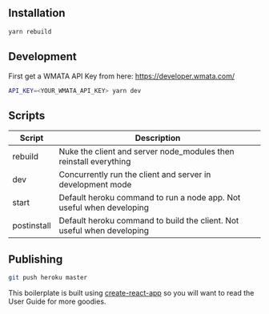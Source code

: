 ## Installation

```bash
yarn rebuild
```

## Development

First get a WMATA API Key from here: https://developer.wmata.com/

```bash
API_KEY=<YOUR_WMATA_API_KEY> yarn dev
```

## Scripts
| Script | Description |
|---|---|
| rebuild | Nuke the client and server node_modules then reinstall everything |
| dev | Concurrently run the client and server in development mode |
| start | Default heroku command to run a node app. Not useful when developing |
| postinstall | Default heroku command to build the client. Not useful when developing |

## Publishing

```bash
git push heroku master
```

This boilerplate is built using [create-react-app](https://github.com/facebookincubator/create-react-app) so you will want to read the User Guide for more goodies.